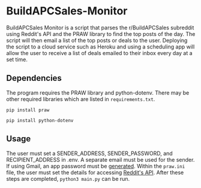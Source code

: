 # BuildAPCSales-Monitor

BuildAPCSales Monitor is a script that parses the r/BuildAPCSales subreddit using Reddit's API and the PRAW library to find the top posts of the day. The script will then email a list of the top posts or deals to the user. Deploying the script to a cloud service such as Heroku and using a scheduling app will allow the user to receive a list of deals emailed to their inbox every day at a set time.

## Dependencies

The program requires the PRAW library and python-dotenv. There may be other required libraries which are listed in `requirements.txt`.

`pip install praw`

`pip install python-dotenv`

## Usage

The user must set a SENDER_ADDRESS, SENDER_PASSWORD, and RECIPIENT_ADDRESS in .env. A separate email must be used for the sender. If using Gmail, an app password must be [generated](https://support.google.com/accounts/answer/185833?hl=en). Within the `praw.ini` file, the user must set the details for accessing [Reddit's API](https://www.reddit.com/wiki/api/). After these steps are completed, `python3 main.py` can be run.
